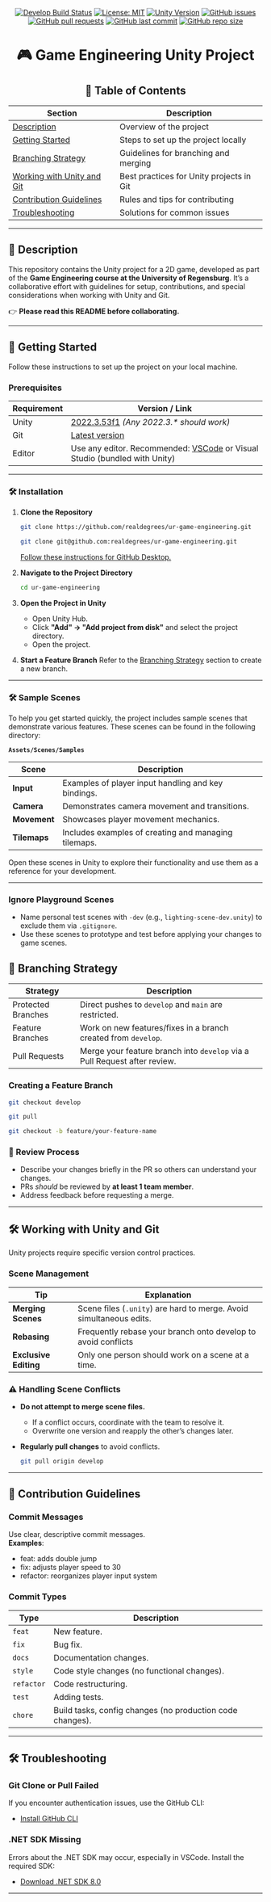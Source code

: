 <div align="center">

[![Develop Build Status](https://github.com/realdegrees/ur-game-engineering/actions/workflows/build.yml/badge.svg?branch=develop)](https://github.com/realdegrees/ur-game-engineering/actions/workflows/build.yml?query=branch%3Adevelop)
[![License: MIT](https://img.shields.io/badge/License-MIT-yellow.svg)](https://opensource.org/licenses/MIT)
[![Unity Version](https://img.shields.io/badge/Unity-2022.3.53f1-blue.svg)](https://unity3d.com/get-unity/download)
[![GitHub issues](https://img.shields.io/github/issues/realdegrees/ur-game-engineering)](https://github.com/realdegrees/ur-game-engineering/issues)
[![GitHub pull requests](https://img.shields.io/github/issues-pr/realdegrees/ur-game-engineering)](https://github.com/realdegrees/ur-game-engineering/pulls)
[![GitHub last commit](https://img.shields.io/github/last-commit/realdegrees/ur-game-engineering)](https://github.com/realdegrees/ur-game-engineering/commits/main)
[![GitHub repo size](https://img.shields.io/github/repo-size/realdegrees/ur-game-engineering)](https://github.com/realdegrees/ur-game-engineering)

# 🎮 Game Engineering Unity Project

## 📖 Table of Contents

| Section                                                    | Description                              |
| ---------------------------------------------------------- | ---------------------------------------- |
| [Description](#-description)                               | Overview of the project                  |
| [Getting Started](#-getting-started)                       | Steps to set up the project locally      |
| [Branching Strategy](#-branching-strategy)                 | Guidelines for branching and merging     |
| [Working with Unity and Git](#-working-with-unity-and-git) | Best practices for Unity projects in Git |
| [Contribution Guidelines](#-contribution-guidelines)       | Rules and tips for contributing          |
| [Troubleshooting](#-troubleshooting)                       | Solutions for common issues              |

---

</div>

## 📝 Description

This repository contains the Unity project for a 2D game, developed as part of the **Game Engineering course at the University of Regensburg**. It’s a collaborative effort with guidelines for setup, contributions, and special considerations when working with Unity and Git.

👉 **Please read this README before collaborating.**

---

## 🚀 Getting Started

Follow these instructions to set up the project on your local machine.

### Prerequisites

| Requirement | Version / Link                                                                                              |
| ----------- | ----------------------------------------------------------------------------------------------------------- |
| Unity       | [2022.3.53f1](https://unity3d.com/get-unity/download) _(Any 2022.3.\* should work)_                         |
| Git         | [Latest version](https://git-scm.com/downloads)                                                             |
| Editor      | Use any editor. Recommended: [VSCode](https://code.visualstudio.com/) or Visual Studio (bundled with Unity) |

---

### 🛠️ Installation

1. **Clone the Repository**

   ```bash
   git clone https://github.com/realdegrees/ur-game-engineering.git
   ```

   ```bash
   git clone git@github.com:realdegrees/ur-game-engineering.git
   ```

   [Follow these instructions for GitHub Desktop.](https://docs.github.com/en/desktop/adding-and-cloning-repositories/cloning-a-repository-from-github-to-github-desktop)

2. **Navigate to the Project Directory**

   ```bash
   cd ur-game-engineering
   ```

3. **Open the Project in Unity**

   - Open Unity Hub.
   - Click **"Add" -> "Add project from disk"** and select the project directory.
   - Open the project.

4. **Start a Feature Branch**
   Refer to the [Branching Strategy](#-branching-strategy) section to create a new branch.

---

### 🛠️ Sample Scenes

To help you get started quickly, the project includes sample scenes that demonstrate various features. These scenes can be found in the following directory:

**`Assets/Scenes/Samples`**

| Scene        | Description                                          |
| ------------ | ---------------------------------------------------- |
| **Input**    | Examples of player input handling and key bindings.  |
| **Camera**   | Demonstrates camera movement and transitions.        |
| **Movement** | Showcases player movement mechanics.                 |
| **Tilemaps** | Includes examples of creating and managing tilemaps. |

Open these scenes in Unity to explore their functionality and use them as a reference for your development.

---

### Ignore Playground Scenes

- Name personal test scenes with `-dev` (e.g., `lighting-scene-dev.unity`) to exclude them via `.gitignore`.
- Use these scenes to prototype and test before applying your changes to game scenes.

## 🌲 Branching Strategy

| Strategy           | Description                                                               |
| ------------------ | ------------------------------------------------------------------------- |
| Protected Branches | Direct pushes to `develop` and `main` are restricted.                     |
| Feature Branches   | Work on new features/fixes in a branch created from `develop`.            |
| Pull Requests      | Merge your feature branch into `develop` via a Pull Request after review. |

### Creating a Feature Branch

```bash
git checkout develop
```

```bash
git pull
```

```bash
git checkout -b feature/your-feature-name
```

### 🔎 Review Process

- Describe your changes briefly in the PR so others can understand your changes.
- PRs _should_ be reviewed by **at least 1 team member**.
- Address feedback before requesting a merge.

---

## 🛠️ Working with Unity and Git

Unity projects require specific version control practices.

### Scene Management

| Tip                   | Explanation                                                         |
| --------------------- | ------------------------------------------------------------------- |
| **Merging Scenes**    | Scene files (`.unity`) are hard to merge. Avoid simultaneous edits. |
| **Rebasing**          | Frequently rebase your branch onto develop to avoid conflicts       |
| **Exclusive Editing** | Only one person should work on a scene at a time.                   |

### ⚠️ Handling Scene Conflicts

- **Do not attempt to merge scene files.**

  - If a conflict occurs, coordinate with the team to resolve it.
  - Overwrite one version and reapply the other’s changes later.

- **Regularly pull changes** to avoid conflicts.

  ```bash
  git pull origin develop
  ```

---

## 🤝 Contribution Guidelines

### Commit Messages

Use clear, descriptive commit messages.  
**Examples**:

- feat: adds double jump
- fix: adjusts player speed to 30
- refactor: reorganizes player input system

### Commit Types

| Type       | Description                                               |
| ---------- | --------------------------------------------------------- |
| `feat`     | New feature.                                              |
| `fix`      | Bug fix.                                                  |
| `docs`     | Documentation changes.                                    |
| `style`    | Code style changes (no functional changes).               |
| `refactor` | Code restructuring.                                       |
| `test`     | Adding tests.                                             |
| `chore`    | Build tasks, config changes (no production code changes). |

---

## 🛠️ Troubleshooting

### Git Clone or Pull Failed

If you encounter authentication issues, use the GitHub CLI:

- [Install GitHub CLI](https://cli.github.com/)

### .NET SDK Missing

Errors about the .NET SDK may occur, especially in VSCode. Install the required SDK:

- [Download .NET SDK 8.0](https://dotnet.microsoft.com/download/dotnet/8.0)

---
